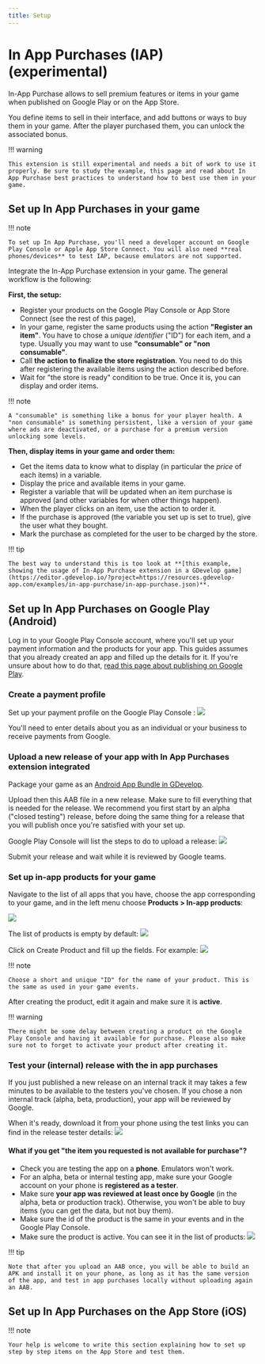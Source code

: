 ```yaml
---
title: Setup
---
```

# In App Purchases (IAP) (experimental)
In-App Purchase allows to sell premium features or items in your game when published on Google Play or on the App Store.

You define items to sell in their interface, and add buttons or ways to buy them in your game. After the player purchased them, you can unlock the associated bonus.

!!! warning

    This extension is still experimental and needs a bit of work to use it properly. Be sure to study the example, this page and read about In App Purchase best practices to understand how to best use them in your game.

## Set up In App Purchases in your game

!!! note

    To set up In App Purchase, you'll need a developer account on Google Play Console or Apple App Store Connect. You will also need **real phones/devices** to test IAP, because emulators are not supported.

Integrate the In-App Purchase extension in your game. The general workflow is the following:

**First, the setup:**

- Register your products on the Google Play Console or App Store Connect (see the rest of this page),
- In your game, register the same products using the action **"Register an item"**. You have to chose a *unique identifier* ("ID") for each item, and a type. Usually you may want to use **"consumable" or "non consumable"**.
- Call **the action to finalize the store registration**. You need to do this after registering the available items using the action described before.
- Wait for "the store is ready" condition to be true. Once it is, you can display and order items.

!!! note

    A "consumable" is something like a bonus for your player health. A "non consumable" is something persistent, like a version of your game where ads are deactivated, or a purchase for a premium version unlocking some levels.

**Then, display items in your game and order them:**

- Get the items data to know what to display (in particular the *price* of each items) in a variable.
- Display the price and available items in your game.
- Register a variable that will be updated when an item purchase is approved (and other variables for when other things happen).
- When the player clicks on an item, use the action to order it.
- If the purchase is approved (the variable you set up is set to true), give the user what they bought.
- Mark the purchase as completed for the user to be charged by the store.

!!! tip

    The best way to understand this is too look at **[this example, showing the usage of In-App Purchase extension in a GDevelop game](https://editor.gdevelop.io/?project=https://resources.gdevelop-app.com/examples/in-app-purchase/in-app-purchase.json)**.

## Set up In App Purchases on Google Play (Android)

Log in to your Google Play Console account, where you'll set up your payment information and the products for your app.
This guides assumes that you already created an app and filled up the details for it. If you're unsure about how to do that, [read this page about publishing on Google Play](/gdevelop5/publishing/android_and_ios/play-store).

### Create a payment profile

Set up your payment profile on the Google Play Console :
![](/gdevelop5/extensions/in-app-purchase/pasted/20211116-180936.png)

You'll need to enter details about you as an individual or your business to receive payments from Google.

### Upload a new release of your app with In App Purchases extension integrated

Package your game as an [Android App Bundle in GDevelop](/gdevelop5/publishing/android_and_ios).

Upload then this AAB file in a new release. Make sure to fill everything that is needed for the release. We recommend you first start by an alpha ("closed testing") release, before doing the same thing for a release that you will publish once you're satisfied with your set up.

Google Play Console will list the steps to do to upload a release:
![](/gdevelop5/extensions/in-app-purchase/pasted/20211116-183052.png)

Submit your release and wait while it is reviewed by Google teams.

### Set up in-app products for your game

Navigate to the list of all apps that you have, choose the app corresponding to your game, and in the left menu choose **Products > In-app products**:

![](/gdevelop5/extensions/in-app-purchase/pasted/20211116-181946.png)

The list of products is empty by default:
![](/gdevelop5/extensions/in-app-purchase/pasted/20211116-184320.png)

Click on Create Product and fill up the fields. For example:
![](/gdevelop5/extensions/in-app-purchase/pasted/20211116-184435.png)

!!! note

    Choose a short and unique "ID" for the name of your product. This is the same as used in your game events.

After creating the product, edit it again and make sure it is **active**.

!!! warning

    There might be some delay between creating a product on the Google Play Console and having it available for purchase. Please also make sure not to forget to activate your product after creating it.

### Test your (internal) release with the in app purchases

If you just published a new release on an internal track it may takes a few minutes to be available to the testers you've chosen. If you chose a non internal track (alpha, beta, production), your app will be reviewed by Google.

When it's ready, download it from your phone using the test links you can find in the release tester details:
![](/gdevelop5/extensions/in-app-purchase/pasted/20211116-193832.png)

#### What if you get "the item you requested is not available for purchase"?

* Check you are testing the app on a **phone**. Emulators won't work.
* For an alpha, beta or internal testing app, make sure your Google account on your phone is **registered as a tester**.
* Make sure **your app was reviewed at least once by Google** (in the alpha, beta or production track). Otherwise, you won't be able to buy items (you can get the data, but not buy them).
* Make sure the id of the product is the same in your events and in the Google Play Console.
* Make sure the product is active. You can see it in the list of products:
![](/gdevelop5/extensions/in-app-purchase/pasted/20211117-132546.png)

!!! tip

    Note that after you upload an AAB once, you will be able to build an APK and install it on your phone, as long as it has the same version of the app, and test in app purchases locally without uploading again an AAB.

## Set up In App Purchases on the App Store (iOS)

!!! note

    Your help is welcome to write this section explaining how to set up step by step items on the App Store and test them.